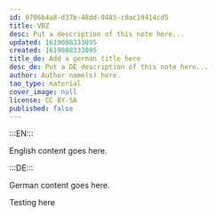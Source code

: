 ```yaml
---
id: 0706b4a8-d37b-48dd-9485-c0ac19414cd5
title: VDZ
desc: Put a description of this note here...
updated: 1619088333095
created: 1619088333095
title_de: Add a german title here
desc_de: Put a DE description of this note here...
author: Author name(s) here.
tao_type: material
cover_image: null
license: CC BY-SA
published: false
---
```


:::EN:::

English content goes here.

:::DE:::

German content goes here.

Testing here
